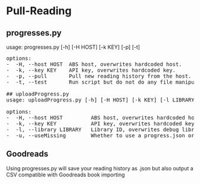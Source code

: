 # Pull-Reading

## progresses.py
usage: progresses.py [-h] [-H HOST] [-k KEY] [-p] [-t]
<pre>
options:
-  -H, --host HOST  ABS host, overwrites hardcoded host.
-  -k, --key KEY    API key, overwrites hardcoded key.
-  -p, --pull       Pull new reading history from the host.
-  -t, --test       Run script but do not do any file manipulation.

## uploadProgress.py
usage: uploadProgress.py [-h] [-H HOST] [-k KEY] [-l LIBRARY] [-u]

options:
-  -H, --host HOST         ABS host, overwrites hardcoded host.
-  -k, --key KEY           API key, overwrites hardcoded key.
-  -l, --library LIBRARY   Library ID, overwrites debug library ID.
-  -u, --useMissing        Whether to use a progress.json or missing.json
</pre>
## Goodreads
Using progresses.py will save your reading history as .json but also output a CSV compatible with Goodreads book importing